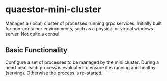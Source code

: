 # quaestor-mini-cluster
Manages a (local) cluster of processes running grpc services. Initially built for non-container environments, such as a physical or virtual windows server. Not quite a consul.

## Basic Functionality

Configure a set of processes to be managed by the mini cluster. During a heart beat each process is evaluated to ensure it is running and healthy (serving). Otherwise the process is re-started.
